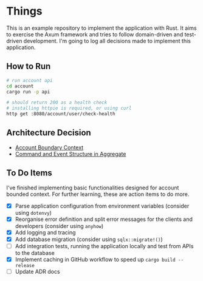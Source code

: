 # Things

This is an example repository to implement the application with Rust. It aims to exercise the Axum framework and tries to follow domain-driven and test-driven development. I'm going to log all decisions made to implement this application.

## How to Run

```bash
# run account api
cd account
cargo run -p api

# should return 200 as a health check
# installing httpie is required, or using curl
http get :8080/account/user/check-health
```

## Architecture Decision

- [Account Boundary Context](https://github.com/PeppyDays/things/wiki/Account-Boundary-Context)
- [Command and Event Structure in Aggregate](https://github.com/PeppyDays/things/wiki/Command-and-Event-Structure-in-Aggregate)

## To Do Items

I've finished implementing basic functionalities designed for account bounded context. For further learning, these are action items to do more.

- [x] Parse application configuration from environment variables (consider using `dotenvy`)
- [x] Reorganise error definition and split error messages for the clients and developers (consider using `anyhow`)
- [x] Add logging and tracing
- [x] Add database migration (consider using `sqlx::migrate!()`)
- [ ] Add integration tests, running the application locally and test from APIs to the database
- [x] Implement caching in GitHub workflow to speed up `cargo build --release`
- [ ] Update ADR docs
